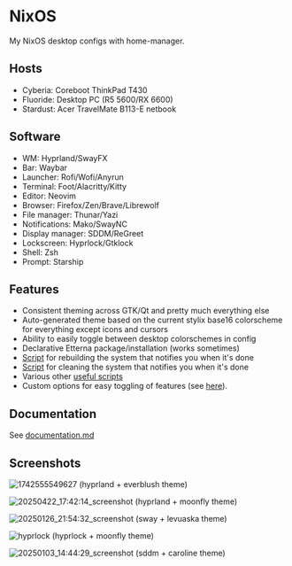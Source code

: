 # NixOS
My NixOS desktop configs with home-manager.

## Hosts
- Cyberia: Coreboot ThinkPad T430
- Fluoride: Desktop PC (R5 5600/RX 6600)
- Stardust: Acer TravelMate B113-E netbook

## Software
- WM: Hyprland/SwayFX
- Bar: Waybar
- Launcher: Rofi/Wofi/Anyrun
- Terminal: Foot/Alacritty/Kitty
- Editor: Neovim
- Browser: Firefox/Zen/Brave/Librewolf
- File manager: Thunar/Yazi
- Notifications: Mako/SwayNC
- Display manager: SDDM/ReGreet
- Lockscreen: Hyprlock/Gtklock
- Shell: Zsh
- Prompt: Starship

## Features
- Consistent theming across GTK/Qt and pretty much everything else
- Auto-generated theme based on the current stylix base16 colorscheme for everything except icons and cursors
- Ability to easily toggle between desktop colorschemes in config
- Declarative Etterna package/installation (works sometimes)
- [Script](https://github.com/yazoink/nixos/blob/main/modules/home-manager/features/shell-config/scripts/rebuild/rebuild) for rebuilding the system that notifies you when it's done
- [Script](https://github.com/yazoink/nixos/blob/main/modules/home-manager/features/shell-config/scripts/clean/clean) for cleaning the system that notifies you when it's done
- Various other [useful scripts](https://github.com/yazoink/nixos/tree/main/modules/home-manager/features/shell-config/scripts)
- Custom options for easy toggling of features (see [here](https://github.com/yazoink/nixos/tree/main/options)).

## Documentation
See [documentation.md](./documentation.md)
  
## Screenshots
![1742555549627](https://github.com/user-attachments/assets/f6b142ba-3873-48ff-9216-00879df519f4)
(hyprland + everblush theme)

![20250422_17:42:14_screenshot](https://github.com/user-attachments/assets/f1cbfb30-c328-4706-b2aa-8e381cd7c0e0)
(hyprland + moonfly theme)

![20250126_21:54:32_screenshot](https://github.com/user-attachments/assets/1322e8f8-dc31-4a55-a02b-df2f07b3cfcc)
(sway + levuaska theme)

![hyprlock](https://github.com/user-attachments/assets/22db2890-6042-41ef-9415-53587d89efda)
(hyprlock + moonfly theme)

![20250103_14:44:29_screenshot](https://github.com/user-attachments/assets/f510d75f-528b-4f19-8a3a-bf155aa5cc5e)
(sddm + caroline theme)
